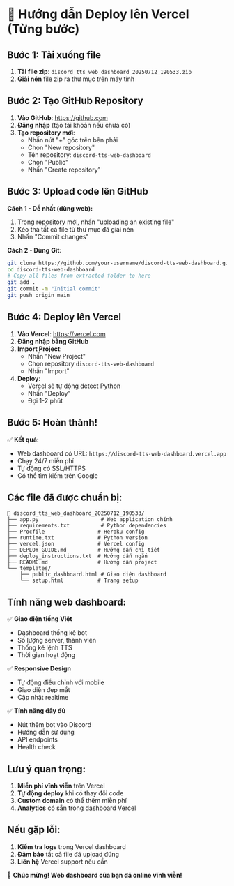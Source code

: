# 🚀 Hướng dẫn Deploy lên Vercel (Từng bước)

## Bước 1: Tải xuống file

1. **Tải file zip**: `discord_tts_web_dashboard_20250712_190533.zip`
2. **Giải nén** file zip ra thư mục trên máy tính

## Bước 2: Tạo GitHub Repository

1. **Vào GitHub**: https://github.com
2. **Đăng nhập** (tạo tài khoản nếu chưa có)
3. **Tạo repository mới**:
   - Nhấn nút "+" góc trên bên phải
   - Chọn "New repository"
   - Tên repository: `discord-tts-web-dashboard`
   - Chọn "Public"
   - Nhấn "Create repository"

## Bước 3: Upload code lên GitHub

**Cách 1 - Dễ nhất (dùng web):**
1. Trong repository mới, nhấn "uploading an existing file"
2. Kéo thả tất cả file từ thư mục đã giải nén
3. Nhấn "Commit changes"

**Cách 2 - Dùng Git:**
```bash
git clone https://github.com/your-username/discord-tts-web-dashboard.git
cd discord-tts-web-dashboard
# Copy all files from extracted folder to here
git add .
git commit -m "Initial commit"
git push origin main
```

## Bước 4: Deploy lên Vercel

1. **Vào Vercel**: https://vercel.com
2. **Đăng nhập bằng GitHub**
3. **Import Project**:
   - Nhấn "New Project"
   - Chọn repository `discord-tts-web-dashboard`
   - Nhấn "Import"
4. **Deploy**:
   - Vercel sẽ tự động detect Python
   - Nhấn "Deploy"
   - Đợi 1-2 phút

## Bước 5: Hoàn thành!

✅ **Kết quả:**
- Web dashboard có URL: `https://discord-tts-web-dashboard.vercel.app`
- Chạy 24/7 miễn phí
- Tự động có SSL/HTTPS
- Có thể tìm kiếm trên Google

## Các file đã được chuẩn bị:

```
📁 discord_tts_web_dashboard_20250712_190533/
├── app.py                    # Web application chính
├── requirements.txt          # Python dependencies
├── Procfile                 # Heroku config
├── runtime.txt              # Python version
├── vercel.json              # Vercel config
├── DEPLOY_GUIDE.md          # Hướng dẫn chi tiết
├── deploy_instructions.txt  # Hướng dẫn ngắn
├── README.md                # Hướng dẫn project
└── templates/
    ├── public_dashboard.html # Giao diện dashboard
    └── setup.html           # Trang setup
```

## Tính năng web dashboard:

✅ **Giao diện tiếng Việt**
- Dashboard thống kê bot
- Số lượng server, thành viên
- Thống kê lệnh TTS
- Thời gian hoạt động

✅ **Responsive Design**
- Tự động điều chỉnh với mobile
- Giao diện đẹp mắt
- Cập nhật realtime

✅ **Tính năng đầy đủ**
- Nút thêm bot vào Discord
- Hướng dẫn sử dụng
- API endpoints
- Health check

## Lưu ý quan trọng:

1. **Miễn phí vĩnh viễn** trên Vercel
2. **Tự động deploy** khi có thay đổi code
3. **Custom domain** có thể thêm miễn phí
4. **Analytics** có sẵn trong dashboard Vercel

## Nếu gặp lỗi:

1. **Kiểm tra logs** trong Vercel dashboard
2. **Đảm bảo** tất cả file đã upload đúng
3. **Liên hệ** Vercel support nếu cần

🎉 **Chúc mừng! Web dashboard của bạn đã online vĩnh viễn!**